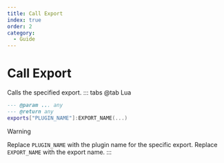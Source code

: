 ```yaml
---
title: Call Export
index: true
order: 2
category:
  - Guide
---
```


# Call Export
Calls the specified export.
::: tabs
@tab Lua
```lua
--- @param ... any
--- @return any
exports["PLUGIN_NAME"]:EXPORT_NAME(...)
```
> [!warning]
> Replace `PLUGIN_NAME` with the plugin name for the specific export.
> Replace `EXPORT_NAME` with the export name.
:::